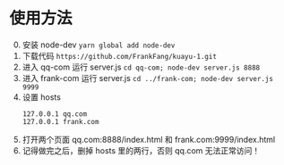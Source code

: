 # 使用方法

0. 安装 node-dev
    `yarn global add node-dev`
1. 下载代码 
    `https://github.com/FrankFang/kuayu-1.git`
2. 进入 qq-com 运行 server.js
    `cd qq-com; node-dev server.js 8888`
3. 进入 frank-com 运行 server.js
    `cd ../frank-com; node-dev server.js 9999`
4. 设置 hosts
    ```
    127.0.0.1 qq.com
    127.0.0.1 frank.com
    ```
5. 打开两个页面 qq.com:8888/index.html 和 frank.com:9999/index.html
6. 记得做完之后，删掉 hosts 里的两行，否则 qq.com 无法正常访问！
